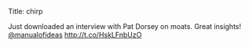 Title: chirp

Just downloaded an interview with Pat Dorsey on moats. Great insights! <a href="http://twitter.com/manualofideas">@manualofideas</a> <a href="http://t.co/HskLFnbUzO">http://t.co/HskLFnbUzO</a>
